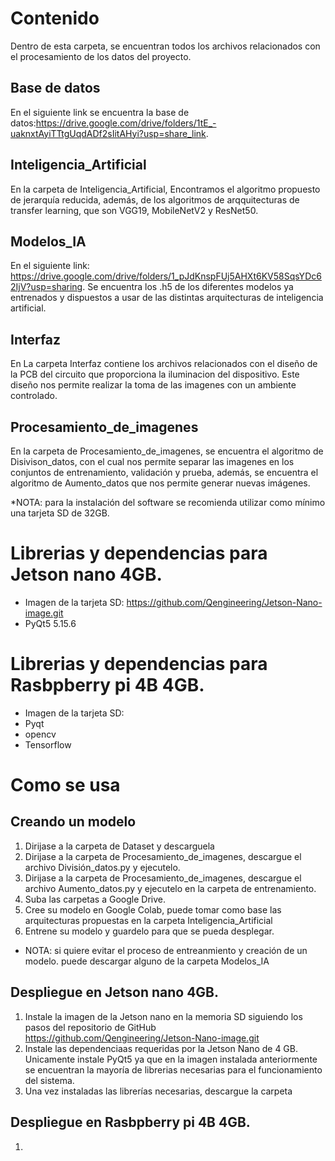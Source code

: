 # Contenido
Dentro de esta carpeta, se encuentran todos los archivos relacionados con el procesamiento de los datos del proyecto.

## Base de datos
En el siguiente link se encuentra la base de datos:https://drive.google.com/drive/folders/1tE_-uaknxtAyiTTtgUqdADf2sIitAHyi?usp=share_link.

## Inteligencia_Artificial
En la carpeta de Inteligencia_Artificial, Encontramos el algoritmo propuesto de jerarquía reducida, además, de los algoritmos de arqquitecturas de transfer learning, que son VGG19, MobileNetV2 y ResNet50.

## Modelos_IA 
En el siguiente link: https://drive.google.com/drive/folders/1_pJdKnspFUj5AHXt6KV58SqsYDc62IjV?usp=sharing. Se encuentra los .h5 de los diferentes modelos ya entrenados y dispuestos a usar de las distintas arquitecturas de inteligencia artificial. 

## Interfaz
En La carpeta Interfaz contiene los archivos relacionados con el diseño de la PCB del circuito que proporciona la iluminacion del dispositivo. Este diseño nos permite realizar la toma de las imagenes con un ambiente controlado. 

## Procesamiento_de_imagenes
En la carpeta de Procesamiento_de_imagenes, se encuentra el algoritmo de Disivison_datos, con el cual nos permite separar las imagenes en los conjuntos de entrenamiento, validación y prueba, además, se encuentra el algoritmo de Aumento_datos que nos permite generar nuevas imágenes.

*NOTA: para la instalación del software se recomienda utilizar como mínimo una tarjeta SD de 32GB.
# Librerias y dependencias para Jetson nano 4GB.
* Imagen de la tarjeta SD: https://github.com/Qengineering/Jetson-Nano-image.git
* PyQt5 5.15.6


# Librerias y dependencias para Rasbpberry pi 4B 4GB.
* Imagen de la tarjeta SD: 
* Pyqt
* opencv
* Tensorflow


# Como se usa
## Creando un modelo 
1. Dirijase a la carpeta de Dataset y descarguela
2. Dirijase a la carpeta de Procesamiento_de_imagenes, descargue el archivo División_datos.py y ejecutelo.
3. Dirijase a la carpeta de Procesamiento_de_imagenes, descargue el archivo Aumento_datos.py y ejecutelo en la carpeta de entrenamiento. 
4. Suba las carpetas a Google Drive.
5. Cree su modelo en Google Colab, puede tomar como base las arquitecturas propuestas en la carpeta Inteligencia_Artificial
6. Entrene su modelo y guardelo para que se pueda desplegar. 

* NOTA: si quiere evitar el proceso de entreanmiento y creación de un modelo. puede descargar alguno de la carpeta Modelos_IA 

## Despliegue en Jetson nano 4GB.
1. Instale la imagen de la Jetson nano en la memoria SD siguiendo los pasos del repositorio de GitHub https://github.com/Qengineering/Jetson-Nano-image.git
2. Instale las dependenciaas requeridas por la Jetson Nano de 4 GB. Unicamente instale PyQt5 ya que en la imagen instalada anteriormente se encuentran la mayoría de librerias necesarias para el funcionamiento del sistema.
3. Una vez instaladas las librerías necesarias, descargue la carpeta 

## Despliegue en Rasbpberry pi 4B 4GB.
1. 
